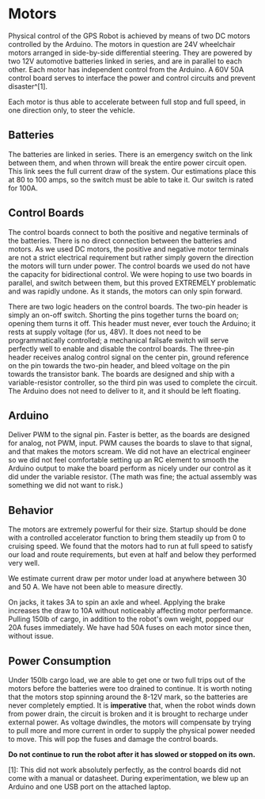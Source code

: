 # Motors

Physical control of the GPS Robot is achieved by means of two DC motors
controlled by the Arduino. The motors in question are 24V wheelchair motors
arranged in side-by-side differential steering. They are powered by two 12V
automotive batteries linked in series, and are in parallel to each other. Each
motor has independent control from the Arduino. A 60V 50A control board
serves to interface the power and control circuits and prevent disaster^[1].

Each motor is thus able to accelerate between full stop and full speed, in one
direction only, to steer the vehicle.

## Batteries

The batteries are linked in series. There is an emergency switch on the link
between them, and when thrown will break the entire power circuit open. This
link sees the full current draw of the system. Our estimations place this at
80 to 100 amps, so the switch must be able to take it. Our switch is rated for
100A.

## Control Boards

The control boards connect to both the positive and negative terminals of the
batteries. There is no direct connection between the batteries and motors. As we
used DC motors, the positive and negative motor terminals are not a strict
electrical requirement but rather simply govern the direction the motors will
turn under power. The control boards we used do not have the capacity for
bidirectional control. We were hoping to use two boards in parallel, and switch
between them, but this proved EXTREMELY problematic and was rapidly undone. As
it stands, the motors can only spin forward.

There are two logic headers on the control boards. The two-pin header is simply
an on-off switch. Shorting the pins together turns the board on; opening them
turns it off. This header must never, ever touch the Arduino; it rests at supply
voltage (for us, 48V). It does not need to be programmatically controlled; a
mechanical failsafe switch will serve perfectly well to enable and disable the
control boards. The three-pin header receives analog control signal on the
center pin, ground reference on the pin towards the two-pin header, and bleed
voltage on the pin towards the transistor bank. The boards are designed and ship
with a variable-resistor controller, so the third pin was used to complete the
circuit. The Arduino does not need to deliver to it, and it should be left
floating.

## Arduino

Deliver PWM to the signal pin. Faster is better, as the boards are designed for
analog, not PWM, input. PWM causes the boards to slave to that signal, and that
makes the motors scream. We did not have an electrical engineer so we did not
feel comfortable setting up an RC element to smooth the Arduino output to make
the board perform as nicely under our control as it did under the variable
resistor. (The math was fine; the actual assembly was something we did not want
to risk.)

## Behavior

The motors are extremely powerful for their size. Startup should be done with a
controlled accelerator function to bring them steadily up from 0 to cruising
speed. We found that the motors had to run at full speed to satisfy our load and
route requirements, but even at half and below they performed very well.

We estimate current draw per motor under load at anywhere between 30 and 50 A.
We have not been able to measure directly.

On jacks, it takes 3A to spin an axle and wheel. Applying the brake increases
the draw to 10A without noticeably affecting motor performance. Pulling 150lb of
cargo, in addition to the robot's own weight, popped our 20A fuses immediately.
We have had 50A fuses on each motor since then, without issue.

## Power Consumption

Under 150lb cargo load, we are able to get one or two full trips out of the
motors before the batteries were too drained to continue. It is worth noting
that the motors stop spinning around the 8-12V mark, so the batteries are never
completely emptied. It is **imperative** that, when the robot winds down from
power drain, the circuit is broken and it is brought to recharge under external
power. As voltage dwindles, the motors will compensate by trying to pull more
and more current in order to supply the physical power needed to move. This will
pop the fuses and damage the control boards.

**Do not continue to run the robot after it has slowed or stopped on its own.**

[1]: This did not work absolutely perfectly, as the control boards did not come
with a manual or datasheet. During experimentation, we blew up an Arduino and
one USB port on the attached laptop.
